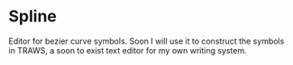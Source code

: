 # Spline
Editor for bezier curve symbols. Soon I will use it to construct the symbols in TRAWS, a soon to exist text editor for my own writing system.
